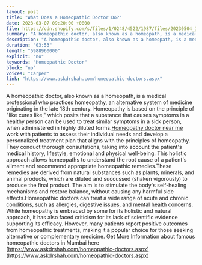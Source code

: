 ```yaml
---
layout: post
title: "What Does a Homeopathic Doctor Do?"
date: 2023-03-07 09:20:00 +0800
file: https://cdn.shopify.com/s/files/1/0248/4522/1987/files/20230504_1.mp3?v=1683205806
summary: "A homeopathic doctor, also known as a homeopath, is a medical professional who practices homeopathy, an alternative system of medicine originating in the late 18th century. Homeopathy is based on the principle of "like cures like," which posits that a substance that causes symptoms in a healthy person can be used to treat similar symptoms in a sick person, when administered in highly diluted forms.Homeopathic doctors work with patients to assess their individual needs and develop a personalized treatment plan that aligns with the principles of homeopathy. They conduct thorough consultations, taking into account the patient's medical history, lifestyle, emotional and physical well-being. This holistic approach allows homeopaths to understand the root cause of a patient's ailment and recommend appropriate homeopathic remedies.These remedies are derived from natural substances such as plants, minerals, and animal products, which are diluted and succussed (shaken vigorously) to produce the final product. The aim is to stimulate the body's self-healing mechanisms and restore balance, without causing any harmful side effects.Homeopathic doctors can treat a wide range of acute and chronic conditions, such as allergies, digestive issues, and mental health concerns. While homeopathy is embraced by some for its holistic and natural approach, it has also faced criticism for its lack of scientific evidence supporting its efficacy. However, many patients report positive outcomes from homeopathic treatments, making it a popular choice for those seeking alternative or complementary medicine."
description: "A homeopathic doctor, also known as a homeopath, is a medical professional who practices homeopathy, an alternative system of medicine originating in the late 18th century. Homeopathy is based on the principle of "like cures like," which posits that a substance that causes symptoms in a healthy person can be used to treat similar symptoms in a sick person, when administered in highly diluted forms.<a href='https://www.askdrshah.com/homeopathic-doctors.aspx'>Homeopathy doctor near me</a> work with patients to assess their individual needs and develop a personalized treatment plan that aligns with the principles of homeopathy. They conduct thorough consultations, taking into account the patient's medical history, lifestyle, emotional and physical well-being. This holistic approach allows homeopaths to understand the root cause of a patient's ailment and recommend appropriate homeopathic remedies.These remedies are derived from natural substances such as plants, minerals, and animal products, which are diluted and succussed shaken vigorously to produce the final product. The aim is to stimulate the body's self-healing mechanisms and restore balance, without causing any harmful side effects.Homeopathic doctors can treat a wide range of acute and chronic conditions, such as allergies, digestive issues, and mental health concerns. While homeopathy is embraced by some for its holistic and natural approach, it has also faced criticism for its lack of scientific evidence supporting its efficacy. However, many patients report positive outcomes from homeopathic treatments, making it a popular choice for those seeking alternative or complementary medicine.Get More Information about famous homeopathic doctors in Mumbai here <a href='https://www.askdrshah.com/homeopathic-doctors.aspx'>https://www.askdrshah.com/homeopathic-doctors.aspx</a>"
duration: "03:53"
length: "5988960000"
explicit: "no"
keywords: "Homeopathic Doctor"
block: "no"
voices: "Carper"
link: "https://www.askdrshah.com/homeopathic-doctors.aspx"
---
```


A homeopathic doctor, also known as a homeopath, is a medical professional who practices homeopathy, an alternative system of medicine originating in the late 18th century. Homeopathy is based on the principle of "like cures like," which posits that a substance that causes symptoms in a healthy person can be used to treat similar symptoms in a sick person, when administered in highly diluted forms.[Homeopathy doctor near me](https://www.askdrshah.com/homeopathic-doctors.aspx) work with patients to assess their individual needs and develop a personalized treatment plan that aligns with the principles of homeopathy. They conduct thorough consultations, taking into account the patient's medical history, lifestyle, emotional and physical well-being. This holistic approach allows homeopaths to understand the root cause of a patient's ailment and recommend appropriate homeopathic remedies.These remedies are derived from natural substances such as plants, minerals, and animal products, which are diluted and succussed (shaken vigorously) to produce the final product. The aim is to stimulate the body's self-healing mechanisms and restore balance, without causing any harmful side effects.Homeopathic doctors can treat a wide range of acute and chronic conditions, such as allergies, digestive issues, and mental health concerns. While homeopathy is embraced by some for its holistic and natural approach, it has also faced criticism for its lack of scientific evidence supporting its efficacy. However, many patients report positive outcomes from homeopathic treatments, making it a popular choice for those seeking alternative or complementary medicine. Get More Information about famous homeopathic doctors in Mumbai here [https://www.askdrshah.com/homeopathic-doctors.aspx](https://www.askdrshah.com/homeopathic-doctors.aspx)
